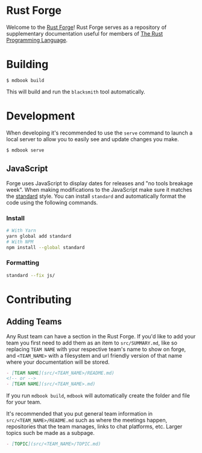 # Rust Forge

Welcome to the [Rust Forge]! Rust Forge serves as a repository of supplementary
documentation useful for members of [The Rust Programming Language].

[the rust programming language]: https://rust-lang.org
[rust forge]: https://forge.rust-lang.org

# Building

```
$ mdbook build
```

This will build and run the `blacksmith` tool automatically.

# Development

When developing it's recommended to use the `serve` command to launch a local
server to allow you to easily see and update changes you make.

```
$ mdbook serve
```

## JavaScript

Forge uses JavaScript to display dates for releases and "no tools breakage
week". When making modifications to the JavaScript make sure it matches the
[standard] style. You can install `standard` and automatically format the code
using the following commands.

[standard]: https://standardjs.com/index.html

### Install

```bash
# With Yarn
yarn global add standard
# With NPM
npm install --global standard
```

### Formatting

```bash
standard --fix js/
```

# Contributing

## Adding Teams

Any Rust team can have a section in the Rust Forge. If you'd like to add your team you first need to add them as an item to `src/SUMMARY.md`, like so replacing `TEAM NAME` with your respective team's name to show on forge, and `<TEAM_NAME>` with a filesystem and url friendly version of that name where your documentation will be stored.

```markdown
- [TEAM NAME](src/<TEAM_NAME>/README.md)
<!-- or -->
- [TEAM NAME](src/<TEAM_NAME>.md)
```

 If you run `mdbook build`, `mdbook` will automatically create the folder and file for your team.
 
 It's recommended that you put general team information in `src/<TEAM_NAME>/README.md` such as where the meetings happen, repositories that the team manages, links to chat platforms, etc. Larger topics such be made as a subpage.

```markdown
- [TOPIC](src/<TEAM_NAME>/TOPIC.md)
```
